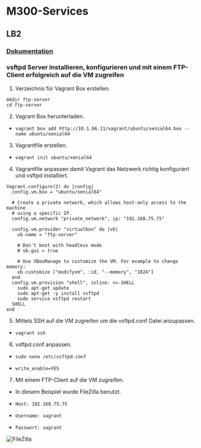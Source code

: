 # M300-Services

## LB2

### [Dokumentation](https://github.com/scharfschiesser/M300-Services/wiki)

### vsftpd Server installieren, konfigurieren und mit einem FTP-Client erfolgreich auf die VM zugreifen

1. Verzeichnis für Vagrant Box erstellen.

```
mkdir ftp-server
cd ftp-server
```

2. Vagrant Box herunterladen.

* `vagrant box add http://10.1.66.11/vagrant/ubuntu/xenial64.box --name ubuntu/xenial64`

3. Vagrantfile erstellen.

* `vagrant init ubuntu/xenial64`

4. Vagrantfile anpassen damit Vagrant das Netzwerk richtig konfiguriert und vsftpd installiert.

```
Vagrant.configure(2) do |config|
  config.vm.box = "ubuntu/xenial64"
  
  # Create a private network, which allows host-only access to the machine
  # using a specific IP.
  config.vm.network "private_network", ip: "192.168.75.75"

  config.vm.provider "virtualbox" do |vb|
    vb.name = "ftp-server"
    
    # Don't boot with headless mode
    # vb.gui = true
  
    # Use VBoxManage to customize the VM. For example to change memory:
    vb.customize ["modifyvm", :id, "--memory", "1024"]
  end
  config.vm.provision "shell", inline: <<-SHELL
	sudo apt-get update
	sudo apt-get -y install vsftpd
	sudo service vsftpd restart
  SHELL
end
```

5. Mittels SSH auf die VM zugreifen um die vsftpd.conf Datei anzupassen.

* `vagrant ssh`

6. vsftpd.conf anpassen.

* `sudo nano /etc/vsftpd.conf`

* `write_enable=YES`

7. Mit einem FTP-Client auf die VM zugreifen.

* In diesem Beispiel wurde FileZilla benutzt.

* `Host: 192.168.75.75`
* `Username: vagrant`
* `Passwort: vagrant`

![FileZilla](https://i.imgur.com/iawaZG9.png)
